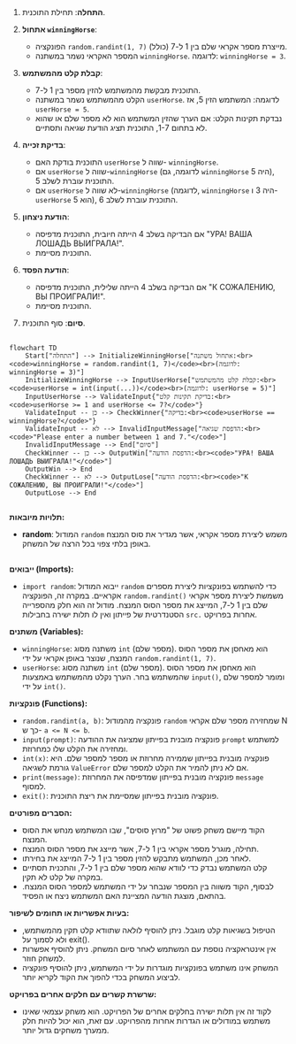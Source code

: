 ## <algorithm>

1. **התחלה**: תחילת התוכנית.
   
2. **אתחול `winningHorse`**:
   - הפונקציה `random.randint(1, 7)` מייצרת מספר אקראי שלם בין 1 ל-7 (כולל).
   - המספר האקראי נשמר במשתנה `winningHorse`. לדוגמה: `winningHorse = 3`.

3. **קבלת קלט מהמשתמש**:
   - התוכנית מבקשת מהמשתמש להזין מספר בין 1 ל-7.
   - הקלט מהמשתמש נשמר במשתנה `userHorse`. לדוגמה: המשתמש הזין 5, אז `userHorse = 5`.
   - נבדקת תקינות הקלט: אם הערך שהזין המשתמש הוא לא מספר שלם או שהוא לא בתחום 1-7, התוכנית תציג הודעת שגיאה ותסתיים.

4. **בדיקת זכייה**:
    - התוכנית בודקת האם `userHorse` שווה ל- `winningHorse`.
    - אם `userHorse` שווה ל-`winningHorse` (לדוגמה, גם `winningHorse` היה 5), התוכנית עוברת לשלב 5.
    - אם `userHorse` לא שווה ל-`winningHorse` (לדוגמה, `winningHorse` היה 3 ו-`userHorse` הוא 5), התוכנית עוברת לשלב 6.

5. **הודעת ניצחון**:
    - אם הבדיקה בשלב 4 הייתה חיובית, התוכנית מדפיסה "УРА! ВАША ЛОШАДЬ ВЫИГРАЛА!".
    - התוכנית מסיימת.

6. **הודעת הפסד**:
    - אם הבדיקה בשלב 4 הייתה שלילית, התוכנית מדפיסה "К СОЖАЛЕНИЮ, ВЫ ПРОИГРАЛИ!".
    - התוכנית מסיימת.

7. **סיום**: סוף התוכנית.

## <mermaid>

```mermaid
flowchart TD
    Start["התחלה"] --> InitializeWinningHorse["אתחול משתנה:<br><code>winningHorse = random.randint(1, 7)</code><br>(לדוגמה: winningHorse = 3)"]
    InitializeWinningHorse --> InputUserHorse["קבלת קלט מהמשתמש:<br><code>userHorse = int(input(...))</code><br>(לדוגמה: userHorse = 5)"]
    InputUserHorse --> ValidateInput{"בדיקת תקינות קלט:<br><code>userHorse >= 1 and userHorse <= 7?</code>"}
    ValidateInput -- כן --> CheckWinner{"בדיקה:<br><code>userHorse == winningHorse?</code>"}
    ValidateInput -- לא --> InvalidInputMessage["הדפסת שגיאה:<br><code>"Please enter a number between 1 and 7."</code>"]
    InvalidInputMessage --> End["סיום"]
    CheckWinner -- כן --> OutputWin["הדפסת הודעה:<br><code>"УРА! ВАША ЛОШАДЬ ВЫИГРАЛА!"</code>"]
    OutputWin --> End
    CheckWinner -- לא --> OutputLose["הדפסת הודעה:<br><code>"К СОЖАЛЕНИЮ, ВЫ ПРОИГРАЛИ!"</code>"]
    OutputLose --> End
    
```

**תלויות מיובאות:**

- **random**: המודול `random` משמש ליצירת מספר אקראי, אשר מגדיר את סוס המנצח באופן בלתי צפוי בכל הרצה של המשחק.

## <explanation>

**ייבואים (Imports):**
- `import random`: ייבוא המודול `random` כדי להשתמש בפונקציות ליצירת מספרים אקראיים. במקרה זה, הפונקציה `random.randint()` משמשת ליצירת מספר אקראי שלם בין 1 ל-7, המייצג את מספר הסוס המנצח. מודול זה הוא חלק מהספרייה הסטנדרטית של פייתון ואין לו תלות ישירה בחבילות `src.` אחרות בפרויקט.

**משתנים (Variables):**
- `winningHorse`: משתנה מסוג `int` (מספר שלם). הוא מאחסן את מספר הסוס המנצח, שנוצר באופן אקראי על ידי `random.randint(1, 7)`.
- `userHorse`: משתנה מסוג `int` (מספר שלם). הוא מאחסן את מספר הסוס שהמשתמש בחר. הערך נקלט מהמשתמש באמצעות `input()`, ומומר למספר שלם על ידי `int()`.

**פונקציות (Functions):**
- `random.randint(a, b)`: פונקציה מהמודול `random` שמחזירה מספר שלם אקראי N כך ש- `a <= N <= b`.
- `input(prompt)`: פונקציה מובנית בפייתון שמציגה את ההודעה `prompt` למשתמש ומחזירה את הקלט שלו כמחרוזת.
- `int(x)`: פונקציה מובנית בפייתון שממירה מחרוזת או מספר למספר שלם. היא גורמת לשגיאה `ValueError` אם לא ניתן להמיר את הקלט למספר שלם.
- `print(message)`: פונקציה מובנית בפייתון שמדפיסה את המחרוזת `message` למסוף.
- `exit()`: פונקציה מובנית בפייתון שמסיימת את ריצת התוכנית.

**הסברים מפורטים:**
- הקוד מיישם משחק פשוט של "מרוץ סוסים", שבו המשתמש מנחש את הסוס המנצח.
- תחילה, מוגרל מספר אקראי בין 1 ל-7, אשר מייצג את מספר הסוס המנצח.
- לאחר מכן, המשתמש מתבקש להזין מספר בין 1 ל-7 המייצג את בחירתו.
- קלט המשתמש נבדק כדי לוודא שהוא מספר שלם בין 1 ל-7, והתכנית תסתיים במקרה של קלט לא תקין.
- לבסוף, הקוד משווה בין המספר שנבחר על ידי המשתמש למספר הסוס המנצח. בהתאם, מוצגת הודעה המציינת האם המשתמש ניצח או הפסיד.

**בעיות אפשריות או תחומים לשיפור:**
- הטיפול בשגיאות קלט מוגבל. ניתן להוסיף לולאה שתוודא קלט תקין מהמשתמש, ולא לסמוך על exit().
- אין אינטראקציה נוספת עם המשתמש לאחר סיום המשחק. ניתן להוסיף אפשרות למשחק חוזר.
- המשחק אינו משתמש בפונקציות מוגדרות על ידי המשתמש, ניתן להוסיף פונקציה לביצוע המשחק בכדי להפוך את הקוד לקריא יותר.

**שרשרת קשרים עם חלקים אחרים בפרויקט:**
- לקוד זה אין תלות ישירה בחלקים אחרים של הפרויקט. הוא משחק עצמאי שאינו משתמש במודולים או הגדרות אחרות מהפרויקט. עם זאת, הוא יכול להיות חלק ממערך משחקים גדול יותר.